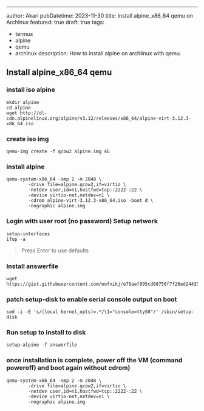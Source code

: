 ---
author: Akari
pubDatetime: 2023-11-30
title: Install alpine_x86_64 qemu on Archlnux
featured: true
draft: true
tags:

- termux
- alpine
- qemu
- archlnux
  description: How to install alpine on archlinux with qemu.

## Install alpine_x86_64 qemu

### install iso alpine

```
mkdir alpine
cd alpine
wget http://dl-cdn.alpinelinux.org/alpine/v3.12/releases/x86_64/alpine-virt-3.12.3-x86_64.iso
```

### create iso img

```
qemu-img create -f qcow2 alpine.img 4G
```

### install alpine

```
qemu-system-x86_64 -smp 2 -m 2048 \
        -drive file=alpine.qcow2,if=virtio \
        -netdev user,id=n1,hostfwd=tcp::2222-:22 \
        -device virtio-net,netdev=n1 \
        -cdrom alpine-virt-3.12.3-x86_64.iso -boot d \
        -nographic alpine.img
```

### Login with user root (no password) Setup network

```
setup-interfaces
ifup -a
```

> Press Enter to use defaults

### Install answerfile

```
wget https://gist.githubusercontent.com/oofnikj/e79aef095cd08756f7f26ed244355d62/raw/answerfile
```

### patch setup-disk to enable serial console output on boot

```
sed -i -E 's/(local kernel_opts)=.*/\1="console=ttyS0"/' /sbin/setup-disk
```

### Run setup to install to disk

```
setup-alpine -f answerfile
```

### once installation is complete, power off the VM (command poweroff) and boot again without cdrom)

```
qemu-system-x86_64 -smp 2 -m 2048 \
        -drive file=alpine.qcow2,if=virtio \
        -netdev user,id=n1,hostfwd=tcp::2222-:22 \
        -device virtio-net,netdev=n1 \
        -nographic alpine.img
```
